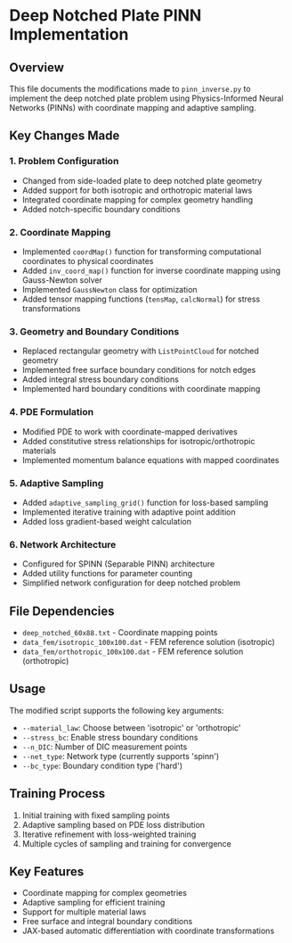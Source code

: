 # Deep Notched Plate PINN Implementation

## Overview
This file documents the modifications made to `pinn_inverse.py` to implement the deep notched plate problem using Physics-Informed Neural Networks (PINNs) with coordinate mapping and adaptive sampling.

## Key Changes Made

### 1. Problem Configuration
- Changed from side-loaded plate to deep notched plate geometry
- Added support for both isotropic and orthotropic material laws
- Integrated coordinate mapping for complex geometry handling
- Added notch-specific boundary conditions

### 2. Coordinate Mapping
- Implemented `coordMap()` function for transforming computational coordinates to physical coordinates
- Added `inv_coord_map()` function for inverse coordinate mapping using Gauss-Newton solver
- Implemented `GaussNewton` class for optimization
- Added tensor mapping functions (`tensMap`, `calcNormal`) for stress transformations

### 3. Geometry and Boundary Conditions
- Replaced rectangular geometry with `ListPointCloud` for notched geometry
- Implemented free surface boundary conditions for notch edges
- Added integral stress boundary conditions
- Implemented hard boundary conditions with coordinate mapping

### 4. PDE Formulation
- Modified PDE to work with coordinate-mapped derivatives
- Added constitutive stress relationships for isotropic/orthotropic materials
- Implemented momentum balance equations with mapped coordinates

### 5. Adaptive Sampling
- Added `adaptive_sampling_grid()` function for loss-based sampling
- Implemented iterative training with adaptive point addition
- Added loss gradient-based weight calculation

### 6. Network Architecture
- Configured for SPINN (Separable PINN) architecture
- Added utility functions for parameter counting
- Simplified network configuration for deep notched problem

## File Dependencies
- `deep_notched_60x88.txt` - Coordinate mapping points
- `data_fem/isotropic_100x100.dat` - FEM reference solution (isotropic)
- `data_fem/orthotropic_100x100.dat` - FEM reference solution (orthotropic)

## Usage
The modified script supports the following key arguments:
- `--material_law`: Choose between 'isotropic' or 'orthotropic'
- `--stress_bc`: Enable stress boundary conditions
- `--n_DIC`: Number of DIC measurement points
- `--net_type`: Network type (currently supports 'spinn')
- `--bc_type`: Boundary condition type ('hard')

## Training Process
1. Initial training with fixed sampling points
2. Adaptive sampling based on PDE loss distribution
3. Iterative refinement with loss-weighted training
4. Multiple cycles of sampling and training for convergence

## Key Features
- Coordinate mapping for complex geometries
- Adaptive sampling for efficient training
- Support for multiple material laws
- Free surface and integral boundary conditions
- JAX-based automatic differentiation with coordinate transformations
